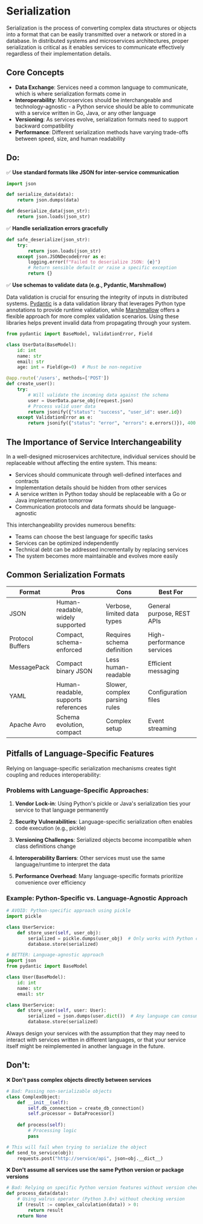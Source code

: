 # Serialization

Serialization is the process of converting complex data structures or objects into a format that can be easily transmitted over a network or stored in a database. In distributed systems and microservices architectures, proper serialization is critical as it enables services to communicate effectively regardless of their implementation details.

## Core Concepts

- **Data Exchange**: Services need a common language to communicate, which is where serialization formats come in
- **Interoperability**: Microservices should be interchangeable and technology-agnostic - a Python service should be able to communicate with a service written in Go, Java, or any other language
- **Versioning**: As services evolve, serialization formats need to support backward compatibility
- **Performance**: Different serialization methods have varying trade-offs between speed, size, and human readability

## Do:

✅ **Use standard formats like JSON for inter-service communication**

```python
import json

def serialize_data(data):
    return json.dumps(data)

def deserialize_data(json_str):
    return json.loads(json_str)
```

✅ **Handle serialization errors gracefully**

```python
def safe_deserialize(json_str):
    try:
        return json.loads(json_str)
    except json.JSONDecodeError as e:
        logging.error(f"Failed to deserialize JSON: {e}")
        # Return sensible default or raise a specific exception
        return {}
```

✅ **Use schemas to validate data (e.g., Pydantic, Marshmallow)**

Data validation is crucial for ensuring the integrity of inputs in distributed systems. [Pydantic](https://docs.pydantic.dev/) is a data validation library that leverages Python type annotations to provide runtime validation, while [Marshmallow](https://marshmallow.readthedocs.io/) offers a flexible approach for more complex validation scenarios. Using these libraries helps prevent invalid data from propagating through your system.

```python
from pydantic import BaseModel, ValidationError, Field

class UserData(BaseModel):
    id: int
    name: str
    email: str
    age: int = Field(ge=0)  # Must be non-negative

@app.route('/users', methods=['POST'])
def create_user():
    try:
        # Will validate the incoming data against the schema
        user = UserData.parse_obj(request.json)
        # Process valid user data
        return jsonify({"status": "success", "user_id": user.id})
    except ValidationError as e:
        return jsonify({"status": "error", "errors": e.errors()}), 400
```

## The Importance of Service Interchangeability

In a well-designed microservices architecture, individual services should be replaceable without affecting the entire system. This means:

- Services should communicate through well-defined interfaces and contracts
- Implementation details should be hidden from other services
- A service written in Python today should be replaceable with a Go or Java implementation tomorrow
- Communication protocols and data formats should be language-agnostic

This interchangeability provides numerous benefits:
- Teams can choose the best language for specific tasks
- Services can be optimized independently
- Technical debt can be addressed incrementally by replacing services
- The system becomes more maintainable and evolves more easily

## Common Serialization Formats

| Format | Pros | Cons | Best For |
|--------|------|------|----------|
| JSON | Human-readable, widely supported | Verbose, limited data types | General purpose, REST APIs |
| Protocol Buffers | Compact, schema-enforced | Requires schema definition | High-performance services |
| MessagePack | Compact binary JSON | Less human-readable | Efficient messaging |
| YAML | Human-readable, supports references | Slower, complex parsing rules | Configuration files |
| Apache Avro | Schema evolution, compact | Complex setup | Event streaming |

## Pitfalls of Language-Specific Features

Relying on language-specific serialization mechanisms creates tight coupling and reduces interoperability:

### Problems with Language-Specific Approaches:

1. **Vendor Lock-in**: Using Python's pickle or Java's serialization ties your service to that language permanently

2. **Security Vulnerabilities**: Language-specific serialization often enables code execution (e.g., pickle)

3. **Versioning Challenges**: Serialized objects become incompatible when class definitions change

4. **Interoperability Barriers**: Other services must use the same language/runtime to interpret the data

5. **Performance Overhead**: Many language-specific formats prioritize convenience over efficiency

### Example: Python-Specific vs. Language-Agnostic Approach

```python
# AVOID: Python-specific approach using pickle
import pickle

class UserService:
    def store_user(self, user_obj):
        serialized = pickle.dumps(user_obj)  # Only works with Python consumers
        database.store(serialized)

# BETTER: Language-agnostic approach
import json
from pydantic import BaseModel

class User(BaseModel):
    id: int
    name: str
    email: str

class UserService:
    def store_user(self, user: User):
        serialized = json.dumps(user.dict())  # Any language can consume this
        database.store(serialized)
```

Always design your services with the assumption that they may need to interact with services written in different languages, or that your service itself might be reimplemented in another language in the future.

## Don't:

❌ **Don't pass complex objects directly between services**

```python
# Bad: Passing non-serializable objects
class ComplexObject:
    def __init__(self):
        self.db_connection = create_db_connection()
        self.processor = DataProcessor()
    
    def process(self):
        # Processing logic
        pass

# This will fail when trying to serialize the object
def send_to_service(obj):
    requests.post("http://service/api", json=obj.__dict__)
```

❌ **Don't assume all services use the same Python version or package versions**

```python
# Bad: Relying on specific Python version features without version checks
def process_data(data):
    # Using walrus operator (Python 3.8+) without checking version
    if (result := complex_calculation(data)) > 0:
        return result
    return None
```